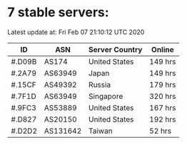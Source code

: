 # 7 stable servers:

Latest update at: Fri Feb 07 21:10:12 UTC 2020

| ID | ASN | Server Country | Online |
| -- | --- | -------------- | ------ |
| #.D09B | AS174 | United States | 149 hrs |
| #.2A79 | AS63949 | Japan | 149 hrs |
| #.15CF | AS49392 | Russia | 179 hrs |
| #.7F1D | AS63949 | Singapore | 320 hrs |
| #.9FC3 | AS53889 | United States | 167 hrs |
| #.D827 | AS20150 | United States | 192 hrs |
| #.D2D2 | AS131642 | Taiwan | 52 hrs |

